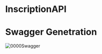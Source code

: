 # InscriptionAPI
# Swagger Genetration
![0000Swagger](https://github.com/OthmanElidirssi/InscriptionAPI/assets/132103080/30591bc7-5baf-4f8c-b829-c8203cfc3733)
